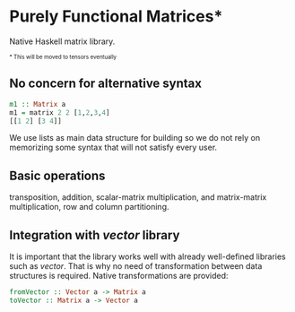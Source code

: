 # Purely Functional Matrices*
Native Haskell matrix library.

<sup><sub>* This will be moved to tensors eventually</sup></sub>

## No concern for alternative syntax
```hs
m1 :: Matrix a
m1 = matrix 2 2 [1,2,3,4]
[[1 2] [3 4]]
```
We use lists as main data structure for building so we do not rely on memorizing
some syntax that will not satisfy every user. 

## Basic operations
transposition, addition, scalar-matrix multiplication, and matrix-matrix
multiplication, row and column partitioning.

## Integration with *vector* library
It is important that the library works well with already well-defined
libraries such as *vector*. That is why no need of transformation between data
structures is required. Native transformations are provided:
```hs
fromVector :: Vector a -> Matrix a 
toVector :: Matrix a -> Vector a
```
